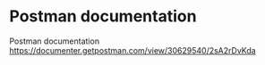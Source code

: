 # Postman documentation

Postman documentation
https://documenter.getpostman.com/view/30629540/2sA2rDvKda
